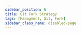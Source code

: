 ```yaml
---
sidebar_position: 6
title: Git Fork Strategy
tags: [Managment, Git, Fork]
sidebar_class_name: disabled-page
---
```


